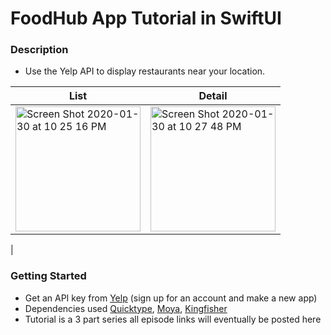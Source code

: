 # FoodHub App Tutorial in SwiftUI

### Description 
* Use the Yelp API to display restaurants near your location.

| List  |  Detail |
|---|---|
| <img width="200" alt="Screen Shot 2020-01-30 at 10 25 16 PM" src="https://user-images.githubusercontent.com/12258850/73510269-92d51f80-43af-11ea-9709-ed571f9c23d0.png">  |  <img width="200" alt="Screen Shot 2020-01-30 at 10 27 48 PM" src="https://user-images.githubusercontent.com/12258850/73510336-c2842780-43af-11ea-9edb-0a0c77be3409.png">
 |

### Getting Started 
* Get an API key from [Yelp](https://api.yelp.com) (sign up for an account and make a new app)
* Dependencies used [Quicktype](https://app.quicktype.io/), [Moya](https://github.com/Moya/Moya), [Kingfisher](https://github.com/onevcat/Kingfisher)
* Tutorial is a 3 part series all episode links will eventually be posted here